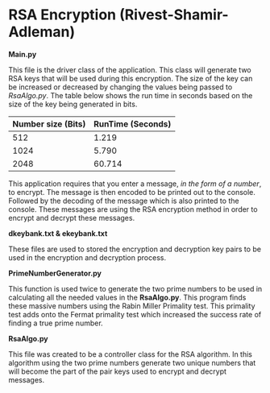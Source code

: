 # RSA Encryption (Rivest-Shamir-Adleman)

**Main.py**

This file is the driver class of the application. This class will generate two RSA keys that will be used during this encryption. The size of the key can be increased or decreased by changing the values being passed to *RsaAlgo.py*. The table below shows the run time in seconds based on the size of the key being generated in bits.

|  Number size (Bits)   |  RunTime (Seconds) |
|-----------------------|--------------------|
|         512           |    1.219           |
|        1024           |    5.790           |
|        2048           |   60.714           |

This application requires that you enter a message, *in the form of a number*, to encrypt. The message is then encoded to be printed out to the console. Followed by the decoding of the message which is also printed to the console. These messages are using the RSA encryption method in order to encrypt and decrypt these messages.

**dkeybank.txt & ekeybank.txt**

These files are used to stored the encryption and decryption key pairs to be used in the encryption and decryption process.

**PrimeNumberGenerator.py**

This function is used twice to generate the two prime numbers to be used in calculating all the needed values in the **RsaAlgo.py**. This program finds these massive numbers using the Rabin Miller Primality test. This primality test adds onto the Fermat primality test which increased the success rate of finding a true prime number.

**RsaAlgo.py**

This file was created to be a controller class for the RSA algorithm. In this algorithm using the two prime numbers generate two unique numbers that will become the part of the pair keys used to encrypt and decrypt messages.
